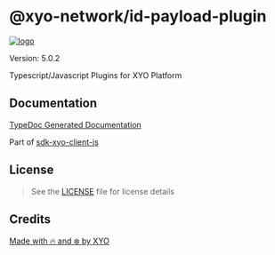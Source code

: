 # @xyo-network/id-payload-plugin

[![logo][]](https://xyo.network)

Version: 5.0.2

Typescript/Javascript Plugins for XYO Platform

## Documentation

[TypeDoc Generated Documentation](https://gitbook.xyo.network/xyo-data-lab/xyo-reference/package-documentation/xyo-network__id-payload-plugin)

Part of [sdk-xyo-client-js](https://www.npmjs.com/package/@xyo-network/sdk-xyo-client-js)

## License

> See the [LICENSE](LICENSE) file for license details

## Credits

[Made with 🔥 and ❄️ by XYO](https://xyo.network)

[logo]: https://cdn.xy.company/img/brand/XYO_full_colored.png